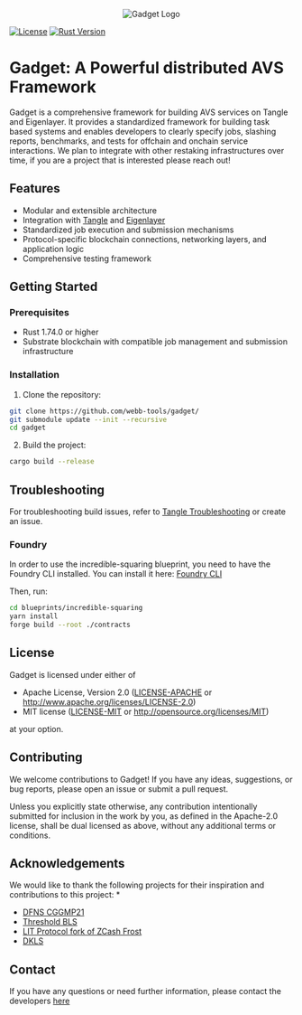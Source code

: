 <p align="center">
  <img src="https://github.com/webb-tools/dkg-substrate/raw/master/assets/webb_banner_light.png" alt="Gadget Logo">
</p>

[![License](https://img.shields.io/badge/License-MIT-blue.svg)](https://opensource.org/licenses/Apache-2.0)
[![Rust Version](https://img.shields.io/badge/rust-1.74.0%2B-blue.svg)](https://www.rust-lang.org)

# Gadget: A Powerful distributed AVS Framework
Gadget is a comprehensive framework for building AVS services on Tangle and Eigenlayer. It provides a standardized framework for building task based systems and enables developers to clearly specify jobs, slashing reports, benchmarks, and tests for offchain and onchain service interactions. We plan to integrate with other restaking infrastructures over time, if you are a project that is interested please reach out!

## Features

- Modular and extensible architecture
- Integration with [Tangle](https://twitter.com/tangle_network) and [Eigenlayer](https://www.eigenlayer.xyz/)
- Standardized job execution and submission mechanisms
- Protocol-specific blockchain connections, networking layers, and application logic
- Comprehensive testing framework

## Getting Started

### Prerequisites

- Rust 1.74.0 or higher
- Substrate blockchain with compatible job management and submission infrastructure

### Installation

1. Clone the repository:

```bash
git clone https://github.com/webb-tools/gadget/
git submodule update --init --recursive
cd gadget
```
   
2. Build the project:

```bash
cargo build --release
```
## Troubleshooting
For troubleshooting build issues, refer to [Tangle Troubleshooting](https://github.com/webb-tools/tangle?tab=readme-ov-file#-troubleshooting-) or create an issue.

### Foundry
In order to use the incredible-squaring blueprint, you need to have the Foundry CLI installed. You can install it here: [Foundry CLI](https://ethereum-blockchain-developer.com/2022-06-nft-truffle-hardhat-foundry/14-foundry-setup/)

Then, run:
```bash
cd blueprints/incredible-squaring
yarn install
forge build --root ./contracts
```

## License
Gadget is licensed under either of

* Apache License, Version 2.0
  ([LICENSE-APACHE](LICENSE-APACHE) or http://www.apache.org/licenses/LICENSE-2.0)
* MIT license
  ([LICENSE-MIT](LICENSE-MIT) or http://opensource.org/licenses/MIT)

at your option.

## Contributing

We welcome contributions to Gadget! If you have any ideas, suggestions, or bug reports, please open an issue or submit a pull request.

Unless you explicitly state otherwise, any contribution intentionally submitted
for inclusion in the work by you, as defined in the Apache-2.0 license, shall be
dual licensed as above, without any additional terms or conditions.

## Acknowledgements
We would like to thank the following projects for their inspiration and contributions to this project:
* 
* [DFNS CGGMP21](https://github.com/dfns/cggmp21/)
* [Threshold BLS](https://github.com/mikelodder7/blsful)
* [LIT Protocol fork of ZCash Frost](https://github.com/LIT-Protocol/frost)
* [DKLS](https://github.com/silence-laboratories/silent-shard-dkls23-ll)

## Contact
If you have any questions or need further information, please contact the developers [here](https://webb.tools/)
